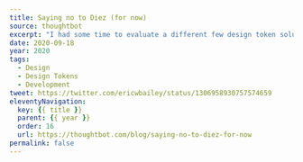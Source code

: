 ```yaml
---
title: Saying no to Diez (for now)
source: thoughtbot
excerpt: "I had some time to evaluate a different few design token solutions, and decided to give Diez a shot. Here are my impressions"
date: 2020-09-18
year: 2020
tags:
  - Design
  - Design Tokens
  - Development
tweet: https://twitter.com/ericwbailey/status/1306958930757574659
eleventyNavigation:
  key: {{ title }}
  parent: {{ year }}
  order: 16
  url: https://thoughtbot.com/blog/saying-no-to-diez-for-now
permalink: false
---
```

